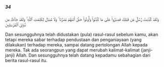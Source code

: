 ##### 34

<span class="ayah">وَلَقَدْ كُذِّبَتْ رُسُلٌۭ مِّن قَبْلِكَ فَصَبَرُوا۟ عَلَىٰ مَا كُذِّبُوا۟ وَأُوذُوا۟ حَتَّىٰٓ أَتَىٰهُمْ نَصْرُنَا ۚ وَلَا مُبَدِّلَ لِكَلِمَٰتِ ٱللَّهِ ۚ وَلَقَدْ جَآءَكَ مِن نَّبَإِى۟ ٱلْمُرْسَلِينَ</span>

<span class="ayah_translation">Dan sesungguhnya telah didustakan (pula) rasul-rasul sebelum kamu, akan tetapi mereka sabar terhadap pendustaan dan penganiayaan (yang dilakukan) terhadap mereka, sampai datang pertolongan Allah kepada mereka. Tak ada seorangpun yang dapat merubah kalimat-kalimat (janji-janji) Allah. Dan sesungguhnya telah datang kepadamu sebahagian dari berita rasul-rasul itu.</span>
